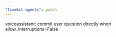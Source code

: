 ```yaml
---
"livekit-agents": patch
---
```


voiceassistant: commit user question directly when allow_interruptions=False
